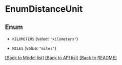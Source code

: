 # EnumDistanceUnit

## Enum


* `KILOMETERS` (value: `"kilometers"`)

* `MILES` (value: `"miles"`)


[[Back to Model list]](../README.md#documentation-for-models) [[Back to API list]](../README.md#documentation-for-api-endpoints) [[Back to README]](../README.md)


